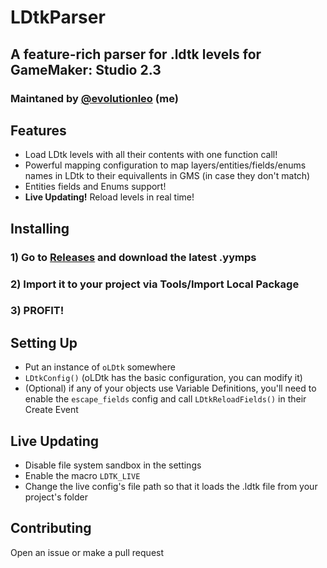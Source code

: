 # LDtkParser
## A feature-rich parser for .ldtk levels for GameMaker: Studio 2.3

### Maintaned by [@evolutionleo](https://github.com/evolutionleo/) (me)

## Features
- Load LDtk levels with all their contents with one function call!
- Powerful mapping configuration to map layers/entities/fields/enums names in LDtk to their equivallents in GMS (in case they don't match)
- Entities fields and Enums support!
- **Live Updating!** Reload levels in real time!

## Installing
### 1) Go to [Releases](https://github.com/evolutionleo/LDtkParser/releases/latest) and download the latest .yymps
### 2) Import it to your project via Tools/Import Local Package
### 3) PROFIT!

## Setting Up
- Put an instance of `oLDtk` somewhere
- `LDtkConfig()` (oLDtk has the basic configuration, you can modify it)
- (Optional) if any of your objects use Variable Definitions, you'll need to enable the `escape_fields` config and call `LDtkReloadFields()` in their Create Event

## Live Updating
- Disable file system sandbox in the settings
- Enable the macro `LDTK_LIVE`
- Change the live config's file path so that it loads the .ldtk file from your project's folder


## Contributing
Open an issue or make a pull request
